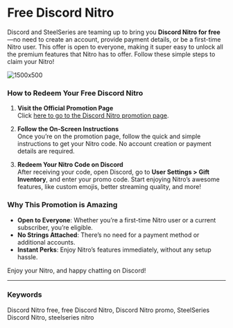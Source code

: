 # Free Discord Nitro

Discord and SteelSeries are teaming up to bring you **Discord Nitro for free**—no need to create an account, provide payment details, or be a first-time Nitro user. This offer is open to everyone, making it super easy to unlock all the premium features that Nitro has to offer. Follow these simple steps to claim your Nitro!

![1500x500](https://github.com/user-attachments/assets/ccd4b4b5-5a48-433f-a3a2-4fe4b51f6e4a)

### How to Redeem Your Free Discord Nitro

1. **Visit the Official Promotion Page**  
   Click [here to go to the Discord Nitro promotion page](https://steelseries.lol/claim).

2. **Follow the On-Screen Instructions**  
   Once you’re on the promotion page, follow the quick and simple instructions to get your Nitro code. No account creation or payment details are required.

3. **Redeem Your Nitro Code on Discord**  
   After receiving your code, open Discord, go to **User Settings > Gift Inventory**, and enter your promo code. Start enjoying Nitro’s awesome features, like custom emojis, better streaming quality, and more!

### Why This Promotion is Amazing

- **Open to Everyone**: Whether you’re a first-time Nitro user or a current subscriber, you’re eligible.
- **No Strings Attached**: There’s no need for a payment method or additional accounts.
- **Instant Perks**: Enjoy Nitro’s features immediately, without any setup hassle.


Enjoy your Nitro, and happy chatting on Discord!

---

### Keywords
Discord Nitro free, free Discord Nitro, Discord Nitro promo, SteelSeries Discord Nitro, steelseries nitro
